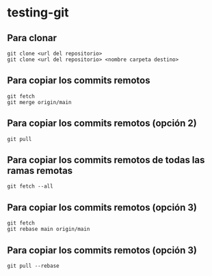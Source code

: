 # testing-git

## Para clonar

```
git clone <url del repositorio>
git clone <url del repositorio> <nombre carpeta destino>
```

## Para copiar los commits remotos

```
git fetch
git merge origin/main
```

## Para copiar los commits remotos (opción 2)

```
git pull
```

## Para copiar los commits remotos de todas las ramas remotas

```
git fetch --all
```

## Para copiar los commits remotos (opción 3)

```
git fetch
git rebase main origin/main
```

## Para copiar los commits remotos (opción 3)

```
git pull --rebase
```
